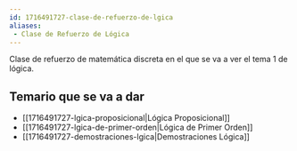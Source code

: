 ```yaml
---
id: 1716491727-clase-de-refuerzo-de-lgica
aliases:
 - Clase de Refuerzo de Lógica
---
```



Clase de refuerzo de matemática discreta en el que se va a ver el tema 1 de lógica.

## Temario que se va a dar

- [[1716491727-lgica-proposicional|Lógica Proposicional]]
- [[1716491727-lgica-de-primer-orden|Lógica de Primer Orden]]
- [[1716491727-demostraciones-lgica|Demostraciones Lógica]]

